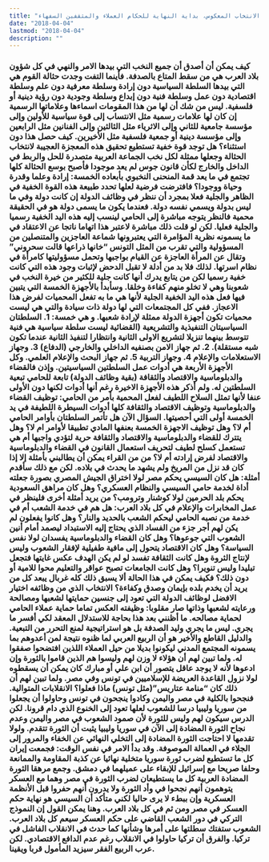 ```yaml
---
title: "علل الانتخاب المعكوس، بداية النهاية للحكام العملاء والمثقفين السفهاء"
date: "2018-04-04"
lastmod: "2018-04-04"
description: ""
---
```

### كيف يمكن أن أصدق أن جميع النخب التي بيدها الامر والنهي في كل شؤون بلاد العرب هي من سقط المتاع بالصدفة. فأينما التفت وجدت حثالة القوم هي التي بيدها السلطة السياسية دون إرادة وسلطة معرفية دون علم وسلطة اقتصادية دون عمل وسلطة فنية دون إبداع وسلطة وجودية دون رؤية دينية أو فلسفية. ليس من شك أن لها من هذا المقومات اسماءها وعلاماتها الرسمية إن كان لها علامات رسمية مثل الانتساب إلى قوة سياسية للأولين وإلى مؤسسة جامعية للثاني وإلى الاثرياء مثل الثالثين وإلى الفنانين مثل الرابعين وإلى مؤسسة دينية أو جمعية فلسفية مثل الأخيرين. كيف حصل هذا دون استثناء؟ هل توجد قوة خفية تستطيع تحقيق هذه المعجزة العجيبة لانتخاب الحثالة وجعلها ممثلة لكل نخب الجماعة العربية متصدرة للحل والربط في الداخل والخارج لكأن قانون جوس لم يعد موجودا فأصبح بوسع الحثالة كلها تجتمع في ما يعد قمة المنحنى النخبوي بأبعاده الخمسة: إرادة وعلما وقدرة وحياة ووجودا؟ فافترضت فرضية لعلها تحدد طبيعة هذه القوة الخفية في الظاهر والجلية فعلا بمجرد أن ننظر في وظائف الدولة إن كانت دولة وفي ما ليس بدولة ويسمي نفسه دولة. فعندما يكون ما يسمى دولة هو في الحقيقة محمية فالنظر يتوجه مباشرة إلى الحامي لينسب إليه هذه اليد الخفية رسميا والجلية فعليا. لكن لو قلت ذلك مباشرة لاعتبر هذا اتهاما ناتجا عن الاعتقاد في ما يسمونه نظرية المؤامرة التي يعتبرونها شماعة العاجزين والمتنصلين من المسؤولية والتي تقرب من المثل التونس “خانها ذراعها قالت سحروني” وتقال عن المرأة العاجزة عن القيام بواجبها وتحمل مسؤوليتها كامرأة في نظام اسرتها. لذلك فلا بد من أدلة لا تقبل الدحض لإثبات وجود هذه التي كانت خفية رسميا لكن من يتابع يدرك أنها كانت جلية للكثير من خيرة النخب في شعوبنا وهي لا تخلو منهم كفاءة وخلقا. وسأبدأ بالأجهزة الخمسة التي يتبين فيها فعل هذه اليد الخفية الجلية لأنها هي ما به تفعل المحميات لفرض هذا الاعجاز. ففي كل المجتمعات التي لها دولة ذات سيادة والتي هي ليست محميات تكون أجهزة الدولة ممثلة لإرادة شعبها. و هي خمسة: 1. السلطتان السياسيتان التنفيذية والتشريعية (القضائية ليست سلطة سياسية هي فنية تتوسط بينهما تنزيلا لتشريع الاولى الثانية وانتظارا لتنفيذ الثانية عندما تكون شبه مستقلة). 2. ثم جهاز الامن بصنفيه الداخلي والخارجي (الدفاع) 3. وجهاز الاستعلامات والإعلام 4. وجهاز التربية 5. ثم جهاز البحث والإعلام العلمي. وكل الأجهزة الأربعة هي أدوات عمل السلطتين السياسيتين. وإذن فالقضاء والدبلوماسية والاقتصاد والثقافة (بقية وظائف الدولة) تابعة للحامي تبعية السلطتين له. ولم أذكر هذه الأجهزة الاخيرة رغم أنها أدوات لكنها دون الأولى عنفا لأنها تمثل السلاح اللطيف لفعل المحمية بأمر من الحامي: توظيف القضاء والدبلوماسية وتوظيف الاقتصاد والثقافة كلها أدوات السيطرة اللطيفة في يد الخمسة أولى التي أحصيتها. السؤال الآن هل تأتمر السلطتان بأوامر الحامي أم لا؟ وهل توظيف الاجهزة الخمسة بعنفها المادي تطبيقا لأوامر ام لا؟ وهل يتترك للقضاء والدبلوماسية والاقتصاد والثقافة حرية لتؤدي واجبها أم هي تستعمل كسلح لطيف لتحريف استعمال القانون في القضاء والدبلوماسية والاقتصاد لفرض إرادته أم لا؟ من من القراء يمكن أن يطالبني بأمثلة إلا إذا كان قد نزل من المريخ ولم يشهد ما يحدث في بلاده. لكن مع ذلك سأقدم أمثلة: هل كان السيسي يحكم مصر لولا اختراق الجيش المصري بصورة جعلته أداة لخدمة حامي السيسي والنظام العسكري؟ وهل كان مراهق السعودية يحكم بلد الحرمين لولا كوشنار وترومب؟ من يريد أمثلة أخرى فلينظر في عمل المخابرات والإعلام في كل بلاد العرب: هل هم في خدمة الشعب أم في خدمة من نصبه الحامي ليحكم الشعب بالحديد والنار؟ وهل كانوا يفعلون لم يكن لهم أجر جزء من الفساد الذي يحتاج إليه الاستبداد ليصمد أمام أنين الشعوب التي جوعوها؟ وهل كان القضاء والدبلوماسية يفسدان لولا نفس السياسة؟ وهل كان الاقتصاد يتحول إلى مافية طفيلية لإفقار الشعوب وليس لإنتاج الثروة وهل كانت الثقافة تفسد لو لم يكن الهدف عكس غايتها فتجعل تبليدا وليس تنويرا؟ وهل كانت الجامعات تصبح عواقر والتعليم محوا للامية أو دون ذلك؟ فكيف يمكن في هذا الحالة ألا يسبق ذلك كله غربال يبعد كل من يريد أن يخدم بلده بإيمان وصدق وكفاءة؟ الانتخاب الذي من وظائفه اختيار الافضل لوظائف الدولة التي تعود إلى جنسين حمايتها لشعبها ومصالحة ورعايته لشعبها وذاتها صار مقلوبا: وظيفته العكس تماما حماية عملاء الحامي لحماية مصالحه. ما أظنني بعد هذا بحاجة للاستدلال المعقد لكي أفسر ما يجري. ليس ما يجري وليد الصدفة بل هو استراتيجية لمنع التحرر من التبعية. والدليل القاطع والأخير هو أن الربيع العربي لما ظنوه نتيجة لمن أعدوهم بما يسمونه المجتمع المدني ليكونوا بديلا من حيل العملاء اللذين افتضحوا صفقوا له. ولما تبين لهم أن هؤلاء لا وزن لهم وليسوا هم الذين قاموا بالثورة وإن ادعوها لأنه لا يوجد عاقل يتصور أن ابن علي أو مبارك كان يمكن أن يسقطوه لولا نزول القاعدة العريضة للإسلاميين في تونس وفي مصر. ولما تبين لهم أن ذلك كان “منامة عتاريس”(مثل تونس) ماذا فعلوا؟ الانقلابات المتوالية. فنجحوا بالكلية في مصر واليمن وكادوا ينجحون في تونس وحاولوا أن يجعلوا من سوريا وليبيا درسا للشعوب لعلها تعود إلى الخنوع الذي دام قرونا. لكن الدرس سيكون لهم وليس للثورة لأن صمود الشعوب في مصر واليمن وعدم نجاح الثورة المضادة إلى الآن في سوريا وليبيا يثبت أن الثورة تتقدم. ولولا تقدمها لا احتاجت الثورة المضادة إلى التخلي النهائي عن الخفاء والمرور إلى الجلاء في العمالة الموصوفة. وقد بدأ الامر في نفس الوقت: فجمعت إيران كل ما تستطيع لضرب ثورة سوريا متخلية نهائيا عن كذبة المقاومة والممانعة وحلفا صريحا مع إسرائيل للإبقاء على عميلهما في دمشق. وجمع مرهقا الثورة المضادة العربية كل ما يستطيعان لضرب الثورة في مصر وهما مع العسكر يتوهمون أنهم نجحوا في وأد الثورة ولا يدرون أنهم حفروا قبل الأنظمة العسكرية وإن ببطء لا يرى حاليا لكني متأكد أن السيسي هو نهاية حكم العسكر في مصر ومن ثم في كل بلاد العرب. وهنا يمكن القول إن النموذج التركي في دور الشعب القاضي على حكم العسكر سيعم كل بلاد العرب. الشعوب ستفتك سطلتها على أمرها وشأنها كما حدث في الانقلاب الفاشل في تركيا. والفرق أن تركيا حاولوا في الانقلاب رغم عدم الدافع الاقتصادي. لكن عرب الربيع الفقر سيزيد المأمول قربا ويقينا.

###